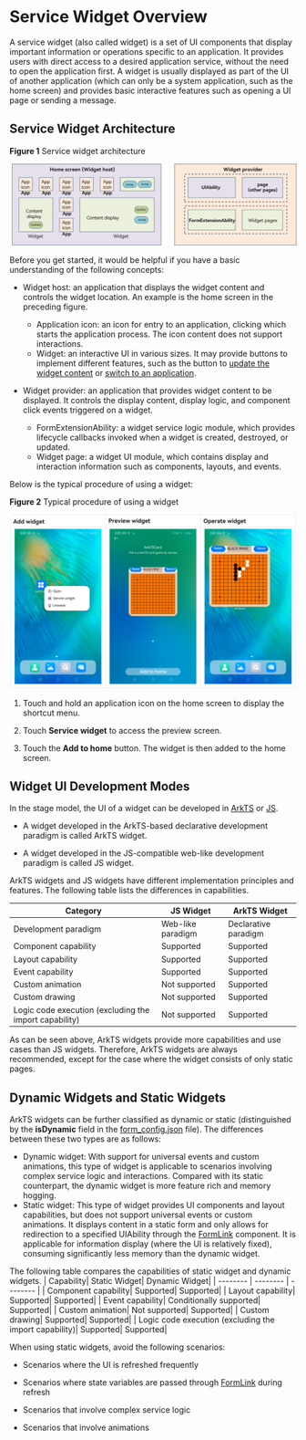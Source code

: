 # Service Widget Overview


A service widget (also called widget) is a set of UI components that display important information or operations specific to an application. It provides users with direct access to a desired application service, without the need to open the application first. A widget is usually displayed as part of the UI of another application (which can only be a system application, such as the home screen) and provides basic interactive features such as opening a UI page or sending a message.


## Service Widget Architecture

**Figure 1** Service widget architecture

![WidgetArchitecture](figures/WidgetArchitecture.png)

Before you get started, it would be helpful if you have a basic understanding of the following concepts:

- Widget host: an application that displays the widget content and controls the widget location. An example is the home screen in the preceding figure.

  - Application icon: an icon for entry to an application, clicking which starts the application process. The icon content does not support interactions.
  - Widget: an interactive UI in various sizes. It may provide buttons to implement different features, such as the button to [update the widget content](arkts-ui-widget-event-formextensionability.md) or [switch to an application](arkts-ui-widget-event-router.md).

- Widget provider: an application that provides widget content to be displayed. It controls the display content, display logic, and component click events triggered on a widget.

  - FormExtensionAbility: a widget service logic module, which provides lifecycle callbacks invoked when a widget is created, destroyed, or updated.
  - Widget page: a widget UI module, which contains display and interaction information such as components, layouts, and events.

Below is the typical procedure of using a widget:

**Figure 2** Typical procedure of using a widget

![WidgetUse](figures/WidgetUse.png)

1. Touch and hold an application icon on the home screen to display the shortcut menu.

2. Touch **Service widget** to access the preview screen.

3. Touch the **Add to home** button. The widget is then added to the home screen.


## Widget UI Development Modes

In the stage model, the UI of a widget can be developed in [ArkTS](arkts-ui-widget-working-principles.md) or [JS](js-ui-widget-development.md).

- A widget developed in the ArkTS-based declarative development paradigm is called ArkTS widget.

- A widget developed in the JS-compatible web-like development paradigm is called JS widget.

ArkTS widgets and JS widgets have different implementation principles and features. The following table lists the differences in capabilities.

| Category| JS Widget| ArkTS Widget|
| -------- | -------- | -------- |
| Development paradigm| Web-like paradigm| Declarative paradigm|
| Component capability| Supported| Supported|
| Layout capability| Supported| Supported|
| Event capability| Supported| Supported|
| Custom animation| Not supported| Supported|
| Custom drawing| Not supported| Supported|
| Logic code execution (excluding the import capability)| Not supported| Supported|

As can be seen above, ArkTS widgets provide more capabilities and use cases than JS widgets. Therefore, ArkTS widgets are always recommended, except for the case where the widget consists of only static pages.

## Dynamic Widgets and Static Widgets
ArkTS widgets can be further classified as dynamic or static (distinguished by the **isDynamic** field in the [form_config.json](arkts-ui-widget-configuration.md) file). The differences between these two types are as follows:
- Dynamic widget: With support for universal events and custom animations, this type of widget is applicable to scenarios involving complex service logic and interactions. Compared with its static counterpart, the dynamic widget is more feature rich and memory hogging.
- Static widget: This type of widget provides UI components and layout capabilities, but does not support universal events or custom animations. It displays content in a static form and only allows for redirection to a specified UIAbility through the [FormLink](../reference/arkui-ts/ts-container-formlink.md) component. It is applicable for information display (where the UI is relatively fixed), consuming significantly less memory than the dynamic widget.

The following table compares the capabilities of static widget and dynamic widgets.
| Capability| Static Widget| Dynamic Widget|
| -------- | -------- | -------- |
| Component capability| Supported| Supported|
| Layout capability| Supported| Supported|
| Event capability| Conditionally supported| Supported|
| Custom animation| Not supported| Supported|
| Custom drawing| Supported| Supported|
| Logic code execution (excluding the import capability)| Supported| Supported|

When using static widgets, avoid the following scenarios:
- Scenarios where the UI is refreshed frequently

- Scenarios where state variables are passed through [FormLink](../reference/arkui-ts/ts-container-formlink.md) during refresh

- Scenarios that involve complex service logic

- Scenarios that involve animations
